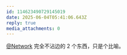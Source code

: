 ```yaml
---
id: 114623490729145019
date: 2025-06-04T05:41:06.643Z
reply: true
media_attachments: 0
---
```


[@Network](https://cmx.dzm.pp.ua/@Network) 完全不沾边的 2 个东西，只是个比喻。

